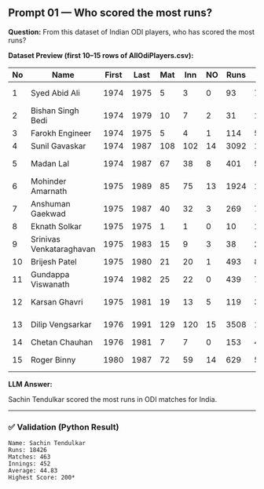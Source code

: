 ## Prompt 01 — Who scored the most runs?

**Question:**
From this dataset of Indian ODI players, who has scored the most runs?

**Dataset Preview (first 10–15 rows of AllOdiPlayers.csv):**

|   No | Name                   | First | Last | Mat | Inn | NO | Runs | HS   | Avg  | Balls | Mdn | Runs.1 | Wkt | BBM   | Avg.1 | Ca | St |
|------|------------------------|-------|------|-----|-----|----|------|------|------|--------|-----|--------|-----|--------|-------|----|----|
| 1    | Syed Abid Ali          | 1974  | 1975 | 5   | 3   | 0  | 93   | 70   | 31.0 | 336    | 10  | 187    | 7   | 22-Feb | 26.71 | 0  | 0  |
| 2    | Bishan Singh Bedi      | 1974  | 1979 | 10  | 7   | 2  | 31   | 13   | 6.2  | 590    | 17  | 340    | 7   | Feb-44 | 48.57 | 4  | 0  |
| 3    | Farokh Engineer        | 1974  | 1975 | 5   | 4   | 1  | 114  | 54*  | 38.0 | 0      | 0   | 0      | 0   | 0      | 0.0   | 3  | 1  |
| 4    | Sunil Gavaskar         | 1974  | 1987 | 108 | 102 | 14 | 3092 | 103* | 35.1 | 1204   | 3   | 873    | 1   | 34     | 873.0 | 27 | 0  |
| 5    | Madan Lal              | 1974  | 1987 | 67  | 38  | 8  | 401  | 53*  | 13.4 | 3068   | 21  | 1991   | 73  | 4-Mar  | 27.26 | 12 | 0  |
| 6    | Mohinder Amarnath      | 1975  | 1989 | 85  | 75  | 13 | 1924 | 102* | 31.0 | 2542   | 18  | 1780   | 46  | 5-Jan  | 38.69 | 19 | 0  |
| 7    | Anshuman Gaekwad       | 1975  | 1987 | 40  | 32  | 3  | 269  | 78   | 9.28 | 186    | 1   | 140    | 2   | 2-Jan  | 70.0  | 9  | 0  |
| 8    | Eknath Solkar          | 1975  | 1975 | 1   | 1   | 0  | 10   | 10   | 10.0 | 72     | 0   | 50     | 0   | 0      | 0.0   | 1  | 0  |
| 9    | Srinivas Venkataraghavan | 1975 | 1983 | 15  | 9   | 3  | 38   | 26*  | 6.33 | 933    | 20  | 480    | 5   | 3-Feb  | 96.0  | 2  | 0  |
| 10   | Brijesh Patel          | 1975  | 1980 | 21  | 20  | 1  | 493  | 82   | 25.9 | 0      | 0   | 0      | 0   | 0      | 0.0   | 4  | 0  |
| 11   | Gundappa Viswanath     | 1974  | 1982 | 25  | 22  | 0  | 439  | 75   | 20.0 | 0      | 0   | 0      | 0   | 0      | 0.0   | 8  | 0  |
| 12   | Karsan Ghavri          | 1975  | 1981 | 19  | 13  | 5  | 119  | 38*  | 14.9 | 922    | 17  | 493    | 15  | 4-Mar  | 32.86 | 2  | 0  |
| 13   | Dilip Vengsarkar       | 1976  | 1991 | 129 | 120 | 15 | 3508 | 105  | 34.6 | 125    | 0   | 97     | 1   | 1-Jan  | 97.0  | 31 | 0  |
| 14   | Chetan Chauhan         | 1976  | 1981 | 7   | 7   | 0  | 153  | 46   | 21.9 | 0      | 0   | 0      | 0   | 0      | 0.0   | 1  | 0  |
| 15   | Roger Binny            | 1980  | 1987 | 72  | 59  | 14 | 629  | 57*  | 13.9 | 3112   | 10  | 2346   | 77  | 4-Mar  | 30.45 | 10 | 0  |



**LLM Answer:**

Sachin Tendulkar scored the most runs in ODI matches for India.

---

### ✅ Validation (Python Result)

```text
Name: Sachin Tendulkar  
Runs: 18426  
Matches: 463  
Innings: 452  
Average: 44.83  
Highest Score: 200*